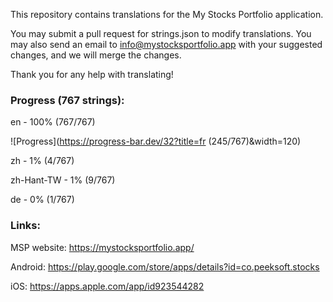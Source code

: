 This repository contains translations for the My Stocks Portfolio application.

You may submit a pull request for strings.json to modify translations. You may also send an email to info@mystocksportfolio.app with your suggested changes, and we will merge the changes.

Thank you for any help with translating!



### Progress (767 strings):

en - 100% (767/767)

![Progress](https://progress-bar.dev/32?title=fr (245/767)&width=120)

zh - 1% (4/767)

zh-Hant-TW - 1% (9/767)

de - 0% (1/767)



### Links:

MSP website: https://mystocksportfolio.app/

Android: https://play.google.com/store/apps/details?id=co.peeksoft.stocks

iOS: https://apps.apple.com/app/id923544282
